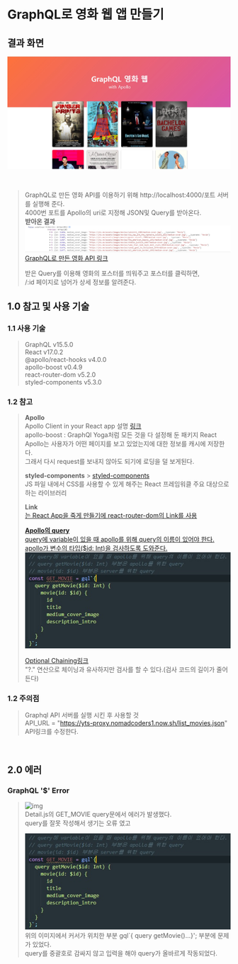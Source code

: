 # GraphQL로 영화 웹 앱 만들기

## 결과 화면

![img](./img/result.jpg)

<br>

> GraphQL로 만든 영화 API를 이용하기 위해 http://localhost:4000/포트 서버를 실행해 준다.  
> 4000번 포트를 Apollo의 uri로 지정해 JSON및 Query를 받아온다.  
> **받아온 결과**  
> ![img](./img/img_01.jpg)  
> [GraphQL로 만든 영화 API 링크](https://github.com/Juferis/for-practice/tree/master/movieql)
>
> 받은 Query를 이용해 영화의 포스터를 띄워주고 포스터를 클릭하면,  
> /:id 페이지로 넘어가 상세 정보를 알려준다.

## 1.0 참고 및 사용 기술

### 1.1 사용 기술

> GraphQL v15.5.0  
> React v17.0.2  
> @apollo/react-hooks v4.0.0  
> apollo-boost v0.4.9  
> react-router-dom v5.2.0  
> styled-components v5.3.0

### 1.2 참고

> **Apollo**  
> Apollo Client in your React app 설명 [링크](https://www.apollographql.com/docs/react/get-started/)  
> apollo-boost : GraphQl Yoga처럼 모든 것을 다 설정해 둔 패키지
> React Apollo는 사용자가 어떤 페이지를 보고 있었는지에 대한 정보를 캐시에 저장한다.  
> 그래서 다시 request를 보내지 않아도 되기에 로딩을 덜 보게된다.
>
> **styled-components** > [styled-components](https://hellominchan.tistory.com/99)  
> JS 파일 내에서 CSS를 사용할 수 있게 해주는 React 프레임워클 주요 대상으로 하는 라이브러리
>
> **Link**  
> <a href={link}>는 React App을 죽게 만들기에 react-router-dom의 Link를 사용
>
> **Apollo의 query**  
> query에 variable이 있을 때 apollo를 위해 query의 이름이 있어야 한다.  
> apollo가 변수의 타입($id: Int)을 검사하도록 도와준다.  
> ![img](./img/apollo-query.jpg)
>
> Optional Chaining[링크](https://developer.mozilla.org/ko/docs/Web/JavaScript/Reference/Operators/Optional_chaining)  
> "?." 연산으로 체이닝과 유사하지만 검사를 할 수 있다.(검사 코드의 길이가 줄어든다)

### 1.2 주의점

> Graphql API 서버를 실행 시킨 후 사용할 것  
> API_URL = "https://yts-proxy.nomadcoders1.now.sh/list_movies.json" API링크를 수정한다.

<br>

## 2.0 에러

### GraphQL '$' Error

> ![img](./img/error.jpg)  
> Detail.js의 GET_MOVIE query문에서 에러가 발생했다.  
> query를 잘못 작성해서 생기는 오류 였고
>
> ![img](./img/apollo-query.jpg)  
> 위의 이미지에서 커서가 위치한 부분 gql`{ query getMovie()...}'; 부분에 문제가 있었다.  
> query를 중괄호로 감싸지 않고 입력을 해야 query가 올바르게 작동되었다.

